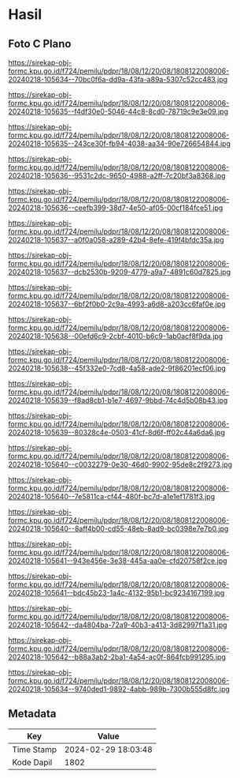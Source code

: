 # Hasil

## Foto C Plano

https://sirekap-obj-formc.kpu.go.id/f724/pemilu/pdpr/18/08/12/20/08/1808122008006-20240218-105634--70bc0f6a-dd9a-43fa-a89a-5307c52cc483.jpg

https://sirekap-obj-formc.kpu.go.id/f724/pemilu/pdpr/18/08/12/20/08/1808122008006-20240218-105635--f4df30e0-5046-44c8-8cd0-78719c9e3e09.jpg

https://sirekap-obj-formc.kpu.go.id/f724/pemilu/pdpr/18/08/12/20/08/1808122008006-20240218-105635--243ce30f-fb94-4038-aa34-90e726654844.jpg

https://sirekap-obj-formc.kpu.go.id/f724/pemilu/pdpr/18/08/12/20/08/1808122008006-20240218-105636--9531c2dc-9650-4988-a2ff-7c20bf3a8368.jpg

https://sirekap-obj-formc.kpu.go.id/f724/pemilu/pdpr/18/08/12/20/08/1808122008006-20240218-105636--ceefb399-38d7-4e50-af05-00cf184fce51.jpg

https://sirekap-obj-formc.kpu.go.id/f724/pemilu/pdpr/18/08/12/20/08/1808122008006-20240218-105637--a0f0a058-a289-42b4-8efe-419f4bfdc35a.jpg

https://sirekap-obj-formc.kpu.go.id/f724/pemilu/pdpr/18/08/12/20/08/1808122008006-20240218-105637--dcb2530b-9209-4779-a9a7-4891c60d7825.jpg

https://sirekap-obj-formc.kpu.go.id/f724/pemilu/pdpr/18/08/12/20/08/1808122008006-20240218-105637--6bf2f0b0-2c9a-4993-a6d8-a203cc6faf0e.jpg

https://sirekap-obj-formc.kpu.go.id/f724/pemilu/pdpr/18/08/12/20/08/1808122008006-20240218-105638--00efd6c9-2cbf-4010-b6c9-1ab0acf8f9da.jpg

https://sirekap-obj-formc.kpu.go.id/f724/pemilu/pdpr/18/08/12/20/08/1808122008006-20240218-105638--45f332e0-7cd8-4a58-ade2-9f86201ecf06.jpg

https://sirekap-obj-formc.kpu.go.id/f724/pemilu/pdpr/18/08/12/20/08/1808122008006-20240218-105639--f8ad8cb1-b1e7-4697-9bbd-74c4d5b08b43.jpg

https://sirekap-obj-formc.kpu.go.id/f724/pemilu/pdpr/18/08/12/20/08/1808122008006-20240218-105639--80328c4e-0503-41cf-8d6f-ff02c44a6da6.jpg

https://sirekap-obj-formc.kpu.go.id/f724/pemilu/pdpr/18/08/12/20/08/1808122008006-20240218-105640--c0032279-0e30-46d0-9902-95de8c2f9273.jpg

https://sirekap-obj-formc.kpu.go.id/f724/pemilu/pdpr/18/08/12/20/08/1808122008006-20240218-105640--7e5811ca-cf44-480f-bc7d-a1e1ef1781f3.jpg

https://sirekap-obj-formc.kpu.go.id/f724/pemilu/pdpr/18/08/12/20/08/1808122008006-20240218-105640--8aff4b00-cd55-48eb-8ad9-bc0398e7e7b0.jpg

https://sirekap-obj-formc.kpu.go.id/f724/pemilu/pdpr/18/08/12/20/08/1808122008006-20240218-105641--943e456e-3e38-445a-aa0e-cfd20758f2ce.jpg

https://sirekap-obj-formc.kpu.go.id/f724/pemilu/pdpr/18/08/12/20/08/1808122008006-20240218-105641--bdc45b23-1a4c-4132-95b1-bc9234167199.jpg

https://sirekap-obj-formc.kpu.go.id/f724/pemilu/pdpr/18/08/12/20/08/1808122008006-20240218-105642--da4804ba-72a9-40b3-a413-3d82997f1a31.jpg

https://sirekap-obj-formc.kpu.go.id/f724/pemilu/pdpr/18/08/12/20/08/1808122008006-20240218-105642--b88a3ab2-2ba1-4a54-ac0f-864fcb991295.jpg

https://sirekap-obj-formc.kpu.go.id/f724/pemilu/pdpr/18/08/12/20/08/1808122008006-20240218-105634--9740ded1-9892-4abb-989b-7300b555d8fc.jpg


## Metadata

| Key        | Value               |
| ---------- | ------------------- |
| Time Stamp | 2024-02-29 18:03:48 |
| Kode Dapil | 1802                |



